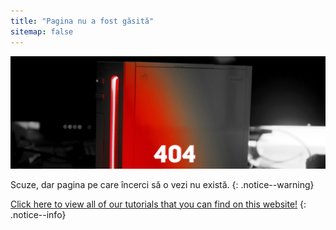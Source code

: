 ```yaml
---
title: "Pagina nu a fost găsită"
sitemap: false
---
```


![](/images/main-pages/Wii_Red_404.jpg)

Scuze, dar pagina pe care încerci să o vezi nu există.
{: .notice--warning}

[Click here to view all of our tutorials that you can find on this website!](site-navigation)
{: .notice--info}
